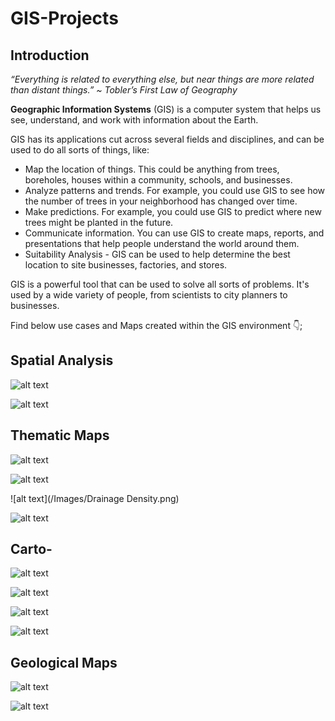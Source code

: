# GIS-Projects
## Introduction
*“Everything is related to everything else, but near things are more related than distant things.” ~ Tobler’s First Law of Geography*

 
**Geographic Information Systems** (GIS) is a computer system that helps us see, understand, and work with information about the Earth.

GIS has its applications cut across several fields and disciplines, and can be used to do all sorts of things, like:

- Map the location of things. This could be anything from trees, boreholes, houses within a community, schools, and businesses.
- Analyze patterns and trends. For example, you could use GIS to see how the number of trees in your neighborhood has changed over time.
- Make predictions. For example, you could use GIS to predict where new trees might be planted in the future.
- Communicate information. You can use GIS to create maps, reports, and presentations that help people understand the world around them.
- Suitability Analysis - GIS can be used to help determine the best location to site businesses, factories, and stores.
  
GIS is a powerful tool that can be used to solve all sorts of problems. It's used by a wide variety of people, from scientists to city planners to businesses.

Find below use cases and Maps created within the GIS environment :point_down:;

## Spatial Analysis

![alt text](/Images/nitrate_index_bubble.png)

![alt text](/Images/nitrate_concentration.png)


## Thematic Maps

![alt text](/Images/Elevation.png)

![alt text](/Images/Slope.png)

![alt text](/Images/Drainage Density.png)

![alt text](/Images/LULC.png)

## Carto-

![alt text](/Images/Topo.png)

![alt text](/Images/DrainageMap.png)

![alt text](/Images/Lagos_Rivers.png)

![alt text](/Images/Ibeju_Lekkki.png)


## Geological Maps
![alt text](/Images/Geologic_map.png)

![alt text](/Images/Geological_Map.png)

